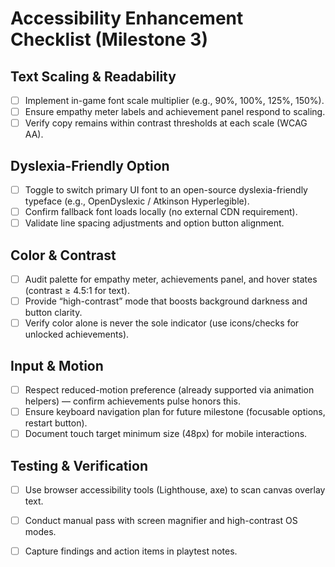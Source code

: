 # Accessibility Enhancement Checklist (Milestone 3)

## Text Scaling & Readability
- [ ] Implement in-game font scale multiplier (e.g., 90%, 100%, 125%, 150%).
- [ ] Ensure empathy meter labels and achievement panel respond to scaling.
- [ ] Verify copy remains within contrast thresholds at each scale (WCAG AA).

## Dyslexia-Friendly Option
- [ ] Toggle to switch primary UI font to an open-source dyslexia-friendly typeface (e.g., OpenDyslexic / Atkinson Hyperlegible).
- [ ] Confirm fallback font loads locally (no external CDN requirement).
- [ ] Validate line spacing adjustments and option button alignment.

## Color & Contrast
- [ ] Audit palette for empathy meter, achievements panel, and hover states (contrast ≥ 4.5:1 for text).
- [ ] Provide “high-contrast” mode that boosts background darkness and button clarity.
- [ ] Verify color alone is never the sole indicator (use icons/checks for unlocked achievements).

## Input & Motion
- [ ] Respect reduced-motion preference (already supported via animation helpers) — confirm achievements pulse honors this.
- [ ] Ensure keyboard navigation plan for future milestone (focusable options, restart button).
- [ ] Document touch target minimum size (48px) for mobile interactions.

## Testing & Verification
- [ ] Use browser accessibility tools (Lighthouse, axe) to scan canvas overlay text.
- [ ] Conduct manual pass with screen magnifier and high-contrast OS modes.
- [ ] Capture findings and action items in playtest notes.

